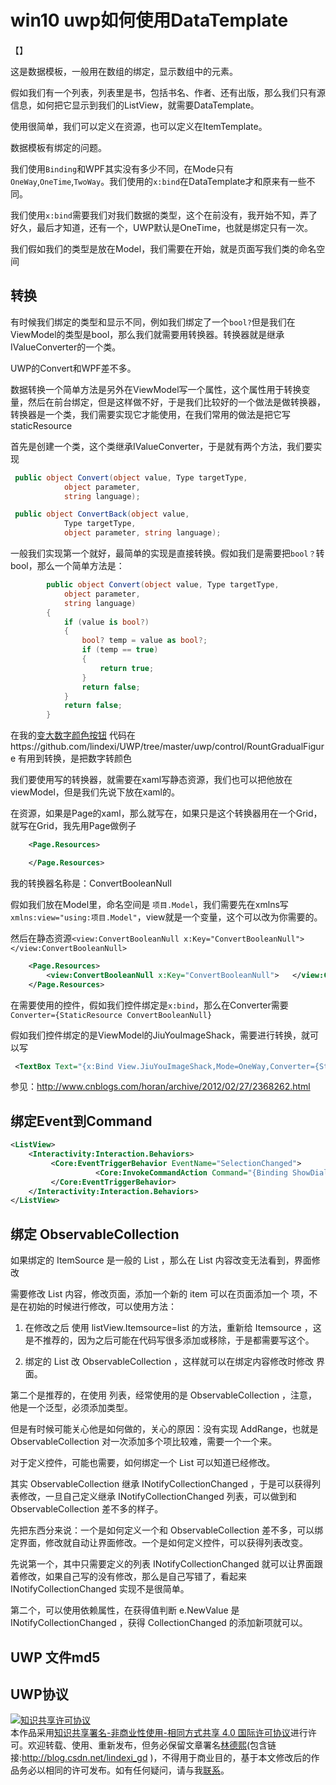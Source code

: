 # win10 uwp如何使用DataTemplate

【】

这是数据模板，一般用在数组的绑定，显示数组中的元素。

假如我们有一个列表，列表里是书，包括书名、作者、还有出版，那么我们只有源信息，如何把它显示到我们的ListView，就需要DataTemplate。

使用很简单，我们可以定义在资源，也可以定义在ItemTemplate。

数据模板有绑定的问题。

我们使用`Binding`和WPF其实没有多少不同，在Mode只有`OneWay`,`OneTime`,`TwoWay`。我们使用的`x:bind`在DataTemplate才和原来有一些不同。

我们使用`x:bind`需要我们对我们数据的类型，这个在前没有，我开始不知，弄了好久，最后才知道，还有一个，UWP默认是OneTime，也就是绑定只有一次。

<!--more-->

<!-- csdn -->

我们假如我们的类型是放在Model，我们需要在开始，就是页面写我们类的命名空间





## 转换

有时候我们绑定的类型和显示不同，例如我们绑定了一个`bool?`但是我们在ViewModel的类型是bool，那么我们就需要用转换器。转换器就是继承IValueConverter的一个类。

UWP的Convert和WPF差不多。

数据转换一个简单方法是另外在ViewModel写一个属性，这个属性用于转换变量，然后在前台绑定，但是这样做不好，于是我们比较好的一个做法是做转换器，转换器是一个类，我们需要实现它才能使用，在我们常用的做法是把它写staticResource

首先是创建一个类，这个类继承IValueConverter，于是就有两个方法，我们要实现

```csharp
 public object Convert(object value, Type targetType,
            object parameter,
            string language);

 public object ConvertBack(object value, 
            Type targetType, 
            object parameter, string language);

```

一般我们实现第一个就好，最简单的实现是直接转换。假如我们是需要把`bool？`转bool，那么一个简单方法是：

```csharp
        public object Convert(object value, Type targetType,
            object parameter,
            string language)
        {
            if (value is bool?)
            {
                bool? temp = value as bool?;
                if (temp == true)
                {
                    return true;
                }
                return false;
            }
            return false;
        }

```

在我的[变大数字颜色按钮](https://github.com/lindexi/UWP/tree/master/uwp/control/RountGradualFigure) 代码在https://github.com/lindexi/UWP/tree/master/uwp/control/RountGradualFigure 有用到转换，是把数字转颜色

我们要使用写的转换器，就需要在xaml写静态资源，我们也可以把他放在viewModel，但是我们先说下放在xaml的。

在资源，如果是Page的xaml，那么就写在，如果只是这个转换器用在一个Grid，就写在Grid，我先用Page做例子

```xml
    <Page.Resources>

    </Page.Resources>

```

我的转换器名称是：ConvertBooleanNull

假如我们放在Model里，命名空间是 `项目.Model`，我们需要先在xmlns写`    xmlns:view="using:项目.Model"`，view就是一个变量，这个可以改为你需要的。

然后在静态资源`<view:ConvertBooleanNull x:Key="ConvertBooleanNull">   </view:ConvertBooleanNull>`

```xml
    <Page.Resources>
        <view:ConvertBooleanNull x:Key="ConvertBooleanNull">   </view:ConvertBooleanNull>
    </Page.Resources>

```

在需要使用的控件，假如我们控件绑定是`x:bind`，那么在Converter需要`Converter={StaticResource ConvertBooleanNull}`

假如我们控件绑定的是ViewModel的JiuYouImageShack，需要进行转换，就可以写

```xml
 <TextBox Text="{x:Bind View.JiuYouImageShack,Mode=OneWay,Converter={StaticResource ConvertBooleanNull}}"></TextBox>


```

参见：http://www.cnblogs.com/horan/archive/2012/02/27/2368262.html

## 绑定Event到Command

```xml
<ListView>
    <Interactivity:Interaction.Behaviors>
         <Core:EventTriggerBehavior EventName="SelectionChanged">
                   <Core:InvokeCommandAction Command="{Binding ShowDialog}" CommandParameter="{Binding ElementName=lv,Path=SelectedItem,Converter={StaticResource converter}}"/>
         </Core:EventTriggerBehavior>
    </Interactivity:Interaction.Behaviors>
</ListView>

```


## 绑定 ObservableCollection

如果绑定的 ItemSource 是一般的 List ，那么在 List 内容改变无法看到，界面修改

需要修改 List 内容，修改页面，添加一个新的 item 可以在页面添加一个 项，不是在初始的时候进行修改，可以使用方法：

1. 在修改之后 使用 listView.Itemsource=list 的方法，重新给 Itemsource ，这是不推荐的，因为之后可能在代码写很多添加或移除，于是都需要写这个。

1. 绑定的 List 改 ObservableCollection ，这样就可以在绑定内容修改时修改 界面。

第二个是推荐的，在使用 列表，经常使用的是 ObservableCollection ，注意，他是一个泛型，必须添加类型。

但是有时候可能关心他是如何做的，关心的原因：没有实现 AddRange，也就是 ObservableCollection 对一次添加多个项比较难，需要一个一个来。

对于定义控件，可能也需要，如何绑定一个 List 可以知道已经修改。

其实 ObservableCollection 继承 INotifyCollectionChanged ，于是可以获得列表修改，一旦自己定义继承 INotifyCollectionChanged 列表，可以做到和 ObservableCollection 差不多的样子。

先把东西分来说：一个是如何定义一个和 ObservableCollection 差不多，可以绑定界面，修改就自动让界面修改。一个是如何定义控件，可以获得列表改变。

先说第一个，其中只需要定义的列表 INotifyCollectionChanged 就可以让界面跟着修改，如果自己写的没有修改，那么是自己写错了，看起来 INotifyCollectionChanged 实现不是很简单。

第二个，可以使用依赖属性，在获得值判断 e.NewValue 是 INotifyCollectionChanged ，获得 CollectionChanged 的添加新项就可以。

## UWP 文件md5

## UWP协议


 <a rel="license" href="http://creativecommons.org/licenses/by-nc-sa/4.0/"><img alt="知识共享许可协议" style="border-width:0" src="https://i.creativecommons.org/l/by-nc-sa/4.0/88x31.png" /></a><br />本作品采用<a rel="license" href="http://creativecommons.org/licenses/by-nc-sa/4.0/">知识共享署名-非商业性使用-相同方式共享 4.0 国际许可协议</a>进行许可。欢迎转载、使用、重新发布，但务必保留文章署名[林德熙](http://blog.csdn.net/lindexi_gd)(包含链接:http://blog.csdn.net/lindexi_gd )，不得用于商业目的，基于本文修改后的作品务必以相同的许可发布。如有任何疑问，请与我[联系](mailto:lindexi_gd@163.com)。



